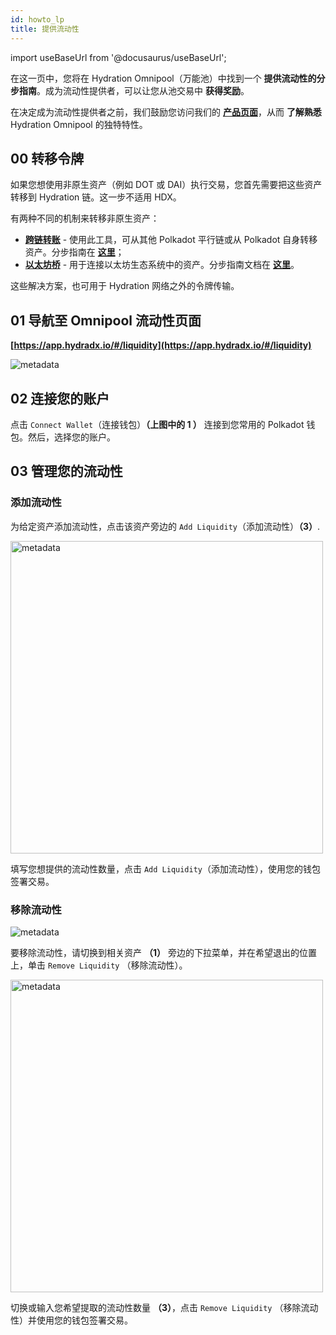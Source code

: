 ```yaml
---
id: howto_lp
title: 提供流动性
---
```


import useBaseUrl from '@docusaurus/useBaseUrl';

在这一页中，您将在 Hydration Omnipool（万能池）中找到一个 **提供流动性的分步指南**。成为流动性提供者，可以让您从池交易中 **获得奖励**。

在决定成为流动性提供者之前，我们鼓励您访问我们的 **[产品页面](/)**，从而 **了解熟悉** Hydration Omnipool 的独特特性。

## 00 转移令牌
如果您想使用非原生资产（例如 DOT 或 DAI）执行交易，您首先需要把这些资产转移到 Hydration 链。这一步不适用 HDX。

有两种不同的机制来转移非原生资产：
* **[跨链转账](https://app.hydradx.io/#/cross-chain)** - 使用此工具，可从其他 Polkadot 平行链或从 Polkadot 自身转移资产。分步指南在 **[这里](howto_xcm)**；
* **[以太坊桥](https://www.portalbridge.com/#/transfer)** - 用于连接以太坊生态系统中的资产。分步指南文档在 **[这里](/bridge_from_ethereum)**。

这些解决方案，也可用于 Hydration 网络之外的令牌传输。

## 01 导航至 Omnipool 流动性页面
**[https://app.hydradx.io/#/liquidity](https://app.hydradx.io/#/liquidity)**

<div style={{textAlign: 'center'}}>
  <img alt="metadata" src={useBaseUrl('/howto_lp/lp_screen.jpg')} />
</div>

## 02 连接您的账户
点击 `Connect Wallet`（连接钱包）**（上图中的 1 ）** 连接到您常用的 Polkadot 钱包。然后，选择您的账户。

## 03 管理您的流动性

### 添加流动性
为给定资产添加流动性，点击该资产旁边的 `Add Liquidity`（添加流动性）**（3）**.

<div style={{textAlign: 'center'}}>
  <img alt="metadata" src={useBaseUrl('/howto_lp/add.jpg')} width="500px" />
</div>

填写您想提供的流动性数量，点击 `Add Liquidity`（添加流动性），使用您的钱包签署交易。

### 移除流动性
<div style={{textAlign: 'center'}}>
  <img alt="metadata" src={useBaseUrl('/howto_lp/remove_1.jpg')} />
</div>

要移除流动性，请切换到相关资产 **（1）** 旁边的下拉菜单，并在希望退出的位置上，单击 `Remove Liquidity` （移除流动性）。

<div style={{textAlign: 'center'}}>
  <img alt="metadata" src={useBaseUrl('/howto_lp/remove_2.jpg')} width="500px" />
</div>

切换或输入您希望提取的流动性数量 **（3）**，点击 `Remove Liquidity` （移除流动性）并使用您的钱包签署交易。


